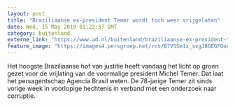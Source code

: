 ```yaml
---
layout: post
title: "Braziliaanse ex-president Temer wordt toch weer vrijgelaten"
date: Wed, 15 May 2019 01:22:37 GMT
category: buitenland
externe_link: "https://www.ad.nl/buitenland/braziliaanse-ex-president-temer-wordt-toch-weer-vrijgelaten~a316f8cc/"
feature_image: "https://images4.persgroep.net/rcs/B7VSSm1z_svgJ8GEGFOoAWHVHVk/diocontent/148288647/_fitwidth/400/?appId=21791a8992982cd8da851550a453bd7f&quality=0.7"
---
```


Het hoogste Braziliaanse hof van justitie heeft vandaag het licht op groen gezet voor de vrijlating van de voormalige president Michel Temer. Dat laat het persagentschap Agencia Brasil weten. De 78-jarige Temer zit sinds vorige week in voorlopige hechtenis in verband met een onderzoek naar corruptie.
